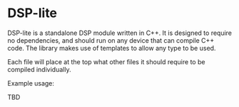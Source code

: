 # DSP-lite

DSP-lite is a standalone DSP module written in C++.
It is designed to require no dependencies, and should run
on any device that can compile C++ code.
The library makes use of templates to allow any type to be used.

Each file will place at the top what other files it should require to be compiled individually.


Example usage:

TBD
